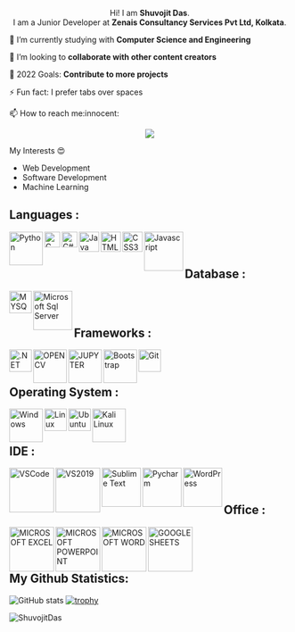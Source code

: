<p align='Center'>
 Hi! I am <b>Shuvojit Das</b>.<br/>
 I am a Junior Developer at <b>Zenais Consultancy Services Pvt Ltd, Kolkata</b>.<br/>
 </p>
 
<p> 🌱 I’m currently studying with <b>Computer Science and Engineering</b></p>

<p> 👯 I’m looking to <b>collaborate with other content creators</b></p>

<p> 🥅 2022 Goals: <b>Contribute to more projects</b></p>

<p> ⚡ Fun fact: I prefer tabs over spaces  </p>

<p>📫 How to reach me:innocent:</p>

<p align='center'>
 
  <a href="mailto:appdev.az@zcs.co.in">
  <img src="https://img.shields.io/badge/Gmail-D14836?style=for-the-badge&logo=gmail&logoColor=white">
  </a>
</p>

My Interests :heart_eyes:<br>

- Web Development
- Software Development
- Machine Learning 

## Languages :

<img align = 'left' alt = 'Python' width='60px' src="https://img.shields.io/badge/Python-3776AB?style=for-the-badge&logo=python&logoColor=white"/>

<img align = 'left' alt = 'C' width='28px' src="https://img.shields.io/badge/C-00599C?style=for-the-badge&logo=c&logoColor=white"/>

<img align = 'left' alt = 'C#' width='28px' src="https://img.shields.io/badge/C%23-239120?style=for-the-badge&logo=c-sharp&logoColor=white"/>

<img align = 'left' alt = 'Java' width='36px' src="https://img.shields.io/badge/Java-ED8B00?style=for-the-badge&logo=java&logoColor=white"/>

<img align = 'left' alt = 'HTML5' width='36px' src="https://img.shields.io/badge/HTML5-E34F26?style=for-the-badge&logo=html5&logoColor=white"/>

<img align = 'left' alt = 'CSS3' width='36px' src="https://img.shields.io/badge/CSS3-1572B6?style=for-the-badge&logo=css3&logoColor=white"/>

<img align = 'left' alt = 'Javascript' width='70px' src="https://img.shields.io/badge/JavaScript-323330?style=for-the-badge&logo=javascript&logoColor=F7DF1E"/>
<br/>
<br/>

## Database :

<img align = 'left' alt = 'MYSQL' width='40px' src="https://img.shields.io/badge/MySQL-00000F?style=for-the-badge&logo=mysql&logoColor=white"/>

<img align = 'left' alt = 'Microsoft Sql Server' width='70px' src="https://img.shields.io/badge/Microsoft%20SQL%20Sever-CC2927?style=for-the-badge&logo=microsoft%20sql%20server&logoColor=white"/>
<br/>
<br/>

## Frameworks :

<img align = 'left' alt = '.NET' width='40px' src="https://img.shields.io/badge/.NET-5C2D91?style=for-the-badge&logo=dot-net&logoColor=white"/>

<img align = 'left' alt = 'OPENCV' width='60px' src="https://img.shields.io/badge/OpenCV-27338e?style=for-the-badge&logo=OpenCV&logoColor=white"/>


<img align = 'left' alt = 'JUPYTER' width='60px' src="https://img.shields.io/badge/Jupyter-F37626.svg?&style=for-the-badge&logo=Jupyter&logoColor=white"/>


<img align = 'left' alt = 'Bootstrap' width='60px' src="https://img.shields.io/badge/Bootstrap-563D7C?style=for-the-badge&logo=bootstrap&logoColor=white"/>


<img align = 'left' alt = 'Git' width='40px' src="https://img.shields.io/badge/Git-F05032?style=for-the-badge&logo=git&logoColor=white"/>
<br/>
<br/>

## Operating System :

<img align = 'left' alt = 'Windows' width='60px' src="https://img.shields.io/badge/Windows-0078D6?style=for-the-badge&logo=windows&logoColor=white"/>

<img align = 'left' alt = 'Linux' width='40px' src="https://img.shields.io/badge/Linux-FCC624?style=for-the-badge&logo=linux&logoColor=black"/>

<img align = 'left' alt = 'Ubuntu' width='40px' src="https://img.shields.io/badge/Ubuntu-E95420?style=for-the-badge&logo=ubuntu&logoColor=white"/>

<img align = 'left' alt = 'Kali Linux' width='60px' src="https://img.shields.io/badge/Kali_Linux-557C94?style=for-the-badge&logo=kali-linux&logoColor=white"/>
<br/>
<br/>

## IDE :

<img align = 'left' alt = 'VSCode' width='80px' src="https://img.shields.io/badge/Visual_Studio_Code-0078D4?style=for-the-badge&logo=visual%20studio%20code&logoColor=white"/>


<img align = 'left' alt = 'VS2019' width='80px' src="https://img.shields.io/badge/Visual_Studio_2019-5C2D91?style=for-the-badge&logo=visual%20studio&logoColor=white"/>


<img align = 'left' alt = 'Sublime Text' width='70px' src="https://img.shields.io/badge/sublime_text-%23575757.svg?&style=for-the-badge&logo=sublime-text&logoColor=important"/>


<img align = 'left' alt = 'Pycharm' width='70px' src="https://img.shields.io/badge/pycharm-143?style=for-the-badge&logo=pycharm&logoColor=black&color=black&labelColor=green"/>


<img align = 'left' alt = 'WordPress' width='70px' src="https://img.shields.io/badge/Wordpress-21759B?style=for-the-badge&logo=wordpress&logoColor=white"/>

<br/>
<br/>

## Office :

<img align = 'left' alt = 'MICROSOFT EXCEL' width='80px' src="https://img.shields.io/badge/Microsoft_Excel-217346?style=for-the-badge&logo=microsoft-excel&logoColor=white"/>

<img align = 'left' alt = 'MICROSOFT POWERPOINT' width='80px' src="https://img.shields.io/badge/Microsoft_PowerPoint-B7472A?style=for-the-badge&logo=microsoft-powerpoint&logoColor=white"/>

<img align = 'left' alt = 'MICROSOFT WORD' width='80px' src="https://img.shields.io/badge/Microsoft_Word-2B579A?style=for-the-badge&logo=microsoft-word&logoColor=white"/>

<img align = 'left' alt = 'GOOGLE SHEETS' width='80px' src="https://img.shields.io/badge/Google%20Sheets-34A853?style=for-the-badge&logo=google-sheets&logoColor=white"/>
<br/>
<br/>
<br/>

## My Github Statistics:

![GitHub stats](https://github-readme-stats.vercel.app/api?username=zcsdev02&theme=tokyonight&show_icons=true)
[![trophy](https://github-profile-trophy.vercel.app/?username=zcsdev02&theme=onedark)](https://github.com/ryo-ma/github-profile-trophy)
<div align="left">
<p><img align="center" src="https://github-readme-streak-stats.herokuapp.com/?user=zcsdev02&theme=dark" alt="ShuvojitDas" /></p>
</div>



